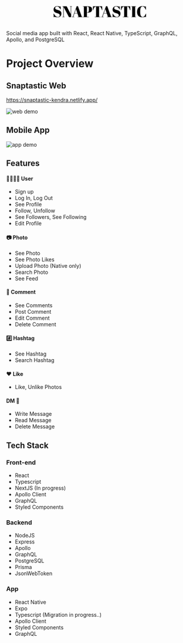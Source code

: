 <div style="text-align: center;">
  <img src="https://github.com/shin101/snaptastic-web/blob/main/public/images/logo-black.png?raw=true" alt="Snaptastic Logo" width="250" height="30" />
</div><br/>

Social media app built with React, React Native, TypeScript, GraphQL, Apollo, and PostgreSQL

# Project Overview

## Snaptastic Web

https://snaptastic-kendra.netlify.app/

<img src="https://github.com/shin101/snaptastic-web/blob/main/public/images/web.gif?raw=true" alt="web demo" />

## Mobile App

<img src="https://github.com/shin101/snaptastic-web/blob/main/public/images/mobile.gif?raw=true" alt="app demo" width="330px" height="600px" />


## Features

#### 💁🏼‍♀️✨ User

- Sign up
- Log In, Log Out
- See Profile
- Follow, Unfollow
- See Followers, See Following
- Edit Profile

#### 📷 Photo

- See Photo
- See Photo Likes
- Upload Photo (Native only)
- Search Photo
- See Feed

#### 💬 Comment

- See Comments
- Post Comment
- Edit Comment
- Delete Comment

#### #️⃣ Hashtag

- See Hashtag
- Search Hashtag

#### ❤️ Like

- Like, Unlike Photos

#### DM 📨

- Write Message
- Read Message
- Delete Message

## Tech Stack

### Front-end

- React
- Typescript
- NextJS (In progress)
- Apollo Client
- GraphQL
- Styled Components

### Backend

- NodeJS
- Express
- Apollo
- GraphQL
- PostgreSQL
- Prisma
- JsonWebToken

### App

- React Native
- Expo
- Typescript (Migration in progress..)
- Apollo Client
- Styled Components
- GraphQL

